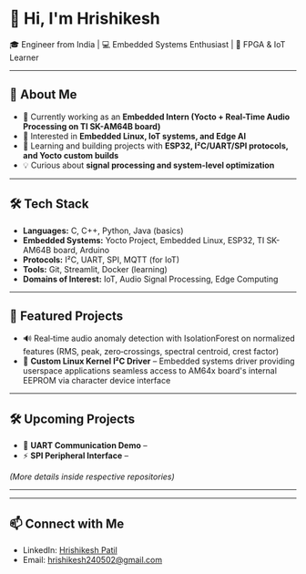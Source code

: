 # 👋 Hi, I'm Hrishikesh

🎓 Engineer from India | 💻 Embedded Systems Enthusiast | 🔬 FPGA & IoT Learner  

---


## 🚀 About Me
- 🔭 Currently working as an **Embedded Intern (Yocto + Real-Time Audio Processing on TI SK-AM64B board)**
- 🎯 Interested in **Embedded Linux, IoT systems, and Edge AI**
- 🌱 Learning and building projects with **ESP32, I²C/UART/SPI protocols, and Yocto custom builds**
- 💡 Curious about **signal processing and system-level optimization**

---

## 🛠️ Tech Stack
- **Languages:** C, C++, Python, Java (basics)
- **Embedded Systems:** Yocto Project, Embedded Linux, ESP32, TI SK-AM64B board, Arduino
- **Protocols:** I²C, UART, SPI, MQTT (for IoT)
- **Tools:** Git, Streamlit, Docker (learning)
- **Domains of Interest:** IoT, Audio Signal Processing, Edge Computing

---

## 📌 Featured Projects
- 🔊 Real‑time audio anomaly detection with IsolationForest on normalized features (RMS, peak, zero‑crossings, spectral centroid, crest factor)
- 💾 **Custom Linux Kernel I²C Driver** – Embedded systems driver providing userspace applications seamless access to AM64x board's internal EEPROM via character device interface

---

## 🛠️ Upcoming Projects
- 📡 **UART Communication Demo** – 
- ⚡ **SPI Peripheral Interface** –  

*(More details inside respective repositories)*

---


---

## 📫 Connect with Me
- LinkedIn: [Hrishikesh Patil](https://www.linkedin.com/in/hrishikesh-patil-7a17ba330/)
- Email: [hrishikesh240502@gmail.com](mailto:hrishikesh240502@gmail.com)
